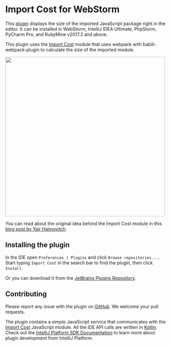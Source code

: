 # Import Cost for WebStorm
This [plugin](https://plugins.jetbrains.com/plugin/9970-import-cost) displays the size of the imported JavaScript package right in the editor. 
It can be installed in WebStorm, IntelliJ IDEA Ultimate, PhpStorm, PyCharm Pro, and RubyMine v2017.2 and above. 

This plugin uses the [Import Cost](https://github.com/wix/import-cost) module that uses webpack with babili-webpack-plugin to calculate the size of the imported module.

<img src="https://blog.jetbrains.com/webstorm/files/2017/08/import-cost.gif" width="500">

You can read about the original idea behind the Import Cost module in this [blog post by Yair Haimovitch](https://medium.com/@yairhaimo/keep-your-bundle-size-under-control-with-import-cost-vscode-extension-5d476b3c5a76).

## Installing the plugin
In the IDE open `Preferences | Plugins` and click `Browse repositories...`. Start typing `Import Cost` in the search bar to find the plugin, then click `Install`.

Or you can download it from the [JetBrains Plugins Repository](https://plugins.jetbrains.com/plugin/9970-import-cost).

## Contributing
Please report any issue with the plugin on [GitHub](https://github.com/denofevil/import-cost/issues). We welcome your pull requests.

The plugin contains a simple JavaScript service that communicates with the [Import Cost](https://github.com/wix/import-cost) JavaScript module. All the IDE API calls are written in [Kotlin](https://kotlinlang.org/). Check out the [IntelliJ Platform SDK Documentation](http://www.jetbrains.org/intellij/sdk/docs/welcome.html) to learn more about plugin development from IntelliJ Platform.
